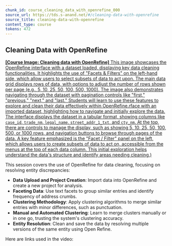 ```yaml
---
chunk_id: course_cleaning_data_with_openrefine_000
source_url: https://tds.s-anand.net/#/cleaning-data-with-openrefine
source_title: cleaning-data-with-openrefine
content_type: course
tokens: 472
---
```


## Cleaning Data with OpenRefine

[**[Course Image: Cleaning data with OpenRefine]** This image showcases the OpenRefine interface with a dataset loaded, displaying key data cleaning functionalities. It highlights the use of "Facets & Filters" on the left-hand side, which allow users to select subsets of data to act upon. The main data grid displays rows of data, with options to adjust the number of rows shown per page (e.g., 5, 10, 25, 50, 100, 500, 1000). The image also demonstrates navigating through the dataset with pagination controls like "first," "previous," "next," and "last." Students will learn to use these features to explore and clean their data effectively within OpenRefine.rface with an imported dataset, highlighting how to navigate and initially explore the data. The interface displays the dataset in a tabular format, showing columns like `case_id`, `trade_nm`, `legal_name`, `street_addr_1_txt`, and `cty_nm`. At the top, there are controls to manage the display, such as showing 5, 10, 25, 50, 100, 500, or 1000 rows, and navigation buttons to browse through pages of the data. A key feature emphasized is the "Facet / Filter" panel on the left, which allows users to create subsets of data to act on, accessible from the menus at the top of each data column. This initial exploration helps understand the data's structure and identify areas needing cleaning.)](https://youtu.be/zxEtfHseE84)

This session covers the use of OpenRefine for data cleaning, focusing on resolving entity discrepancies:

- **Data Upload and Project Creation**: Import data into OpenRefine and create a new project for analysis.
- **Faceting Data**: Use text facets to group similar entries and identify frequency of address crumbs.
- **Clustering Methodology**: Apply clustering algorithms to merge similar entries with minor differences, such as punctuation.
- **Manual and Automated Clustering**: Learn to merge clusters manually or in one go, trusting the system's clustering accuracy.
- **Entity Resolution**: Clean and save the data by resolving multiple versions of the same entity using Open Refine.

Here are links used in the video:
